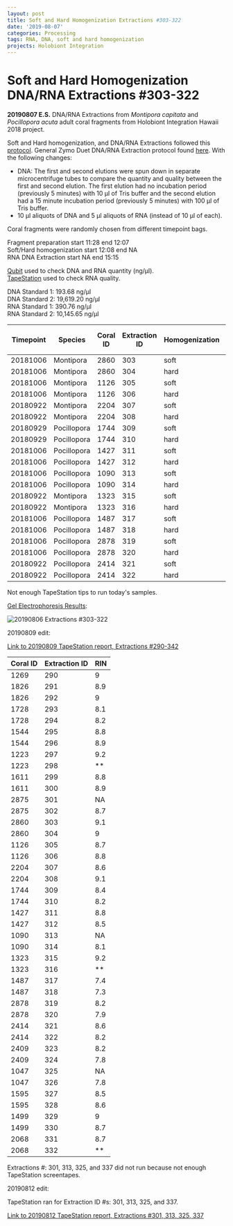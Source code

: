 ```yaml
---
layout: post
title: Soft and Hard Homogenization Extractions #303-322
date: '2019-08-07'
categories: Processing
tags: RNA, DNA, soft and hard homogenization
projects: Holobiont Integration
---
```


# Soft and Hard Homogenization DNA/RNA Extractions #303-322

**20190807 E.S.**
DNA/RNA Extractions from *Montipora capitata* and *Pocillopora acuta* adult coral fragments from Holobiont Integration Hawaii 2018 project.  

Soft and Hard homogenization, and DNA/RNA Extractions followed this [protocol](https://github.com/emmastrand/EmmaStrand_Notebook/blob/master/_posts/2019-06-05-Soft-and-Hard-Homogenization-Protocol.md). General Zymo Duet DNA/RNA Extraction protocol found [here](https://github.com/emmastrand/EmmaStrand_Notebook/blob/master/_posts/2019-05-31-Zymo-Duet-RNA-DNA-Extraction-Protocol.md). With the following changes:  
- DNA: The first and second elutions were spun down in separate microcentrifuge tubes to compare the quantity and quality between the first and second elution. The first elution had no incubation period (previously 5 minutes) with 10 μl of Tris buffer and the second elution had a 15 minute incubation period (previously 5 minutes) with 100 μl of Tris buffer.  
- 10 μl aliquots of DNA and 5 μl aliquots of RNA (instead of 10 μl of each).    

Coral fragments were randomly chosen from different timepoint bags.

Fragment preparation start 11:28 end 12:07   
Soft/Hard homogenization start 12:08 end NA  
RNA DNA Extraction start NA end 15:15

[Qubit](https://github.com/emmastrand/EmmaStrand_Notebook/blob/master/_posts/2019-05-31-Qubit-Protocol.md) used to check DNA and RNA quantity (ng/μl).  
[TapeStation](https://github.com/emmastrand/EmmaStrand_Notebook/blob/master/_posts/2019-05-31-TapeStation-Protocol.md) used to check RNA quality.

DNA Standard 1: 193.68 ng/μl  
DNA Standard 2: 19,619.20  ng/μl  
RNA Standard 1: 390.76  ng/μl  
RNA Standard 2: 10,145.65  ng/μl

| Timepoint | Species     | Coral ID | Extraction ID | Homogenization | DNA Reading 1 | DNA Reading 2 | Average DNA ng/μl | RNA Reading 1 | RNA Reading 2 | Average RNA ng/μl | RIN |
|-----------|-------------|----------|---------------|----------------|---------------|---------------|-------------------|---------------|---------------|-------------------|-----|
| 20181006  | Montipora   | 2860     | 303           | soft           | 43.8          | 43.2          | 43.5              | 45.2          | 45            | 45.1              | 9.1 |
| 20181006  | Montipora   | 2860     | 304           | hard           | 17.8          | 17.7          | 17.75             | 23.8          | 23.6          | 23.7              | 9   |
| 20181006  | Montipora   | 1126     | 305           | soft           | 19.1          | 19.1          | 19.1              | 30.8          | 30.6          | 30.7              | 8.7 |
| 20181006  | Montipora   | 1126     | 306           | hard           | 13.4          | 13.4          | 13.4              | 16.6          | 16.6          | 16.6              | 8.8 |
| 20180922  | Montipora   | 2204     | 307           | soft           | 21.4          | 21.4          | 21.4              | 41.4          | 41.4          | 41.4              | 8.6 |
| 20180922  | Montipora   | 2204     | 308           | hard           | 11.5          | 11.4          | 11.45             | 33.6          | 33.2          | 33.4              | 9.1 |
| 20180929  | Pocillopora | 1744     | 309           | soft           | 27.4          | 27.4          | 27.4              | 83.8          | 83.4          | 83.6              | 8.4 |
| 20180929  | Pocillopora | 1744     | 310           | hard           | 21.8          | 21.8          | 21.8              | 40.4          | 40.2          | 40.3              | 8.2 |
| 20181006  | Pocillopora | 1427     | 311           | soft           | 43            | 42.8          | 42.9              | 52.4          | 52.2          | 52.3              | 8.8 |
| 20181006  | Pocillopora | 1427     | 312           | hard           | 29.8          | 29.6          | 29.7              | 34.4          | 34.2          | 34.3              | 8.5 |
| 20181006  | Pocillopora | 1090     | 313           | soft           | 31.6          | 31.4          | 31.5              | 30.6          | 30.6          | 30.6              | 8.4  |
| 20181006  | Pocillopora | 1090     | 314           | hard           | 14            | 14            | 14                | 25.4          | 25.4          | 25.4              | 8.1 |
| 20180922  | Montipora   | 1323     | 315           | soft           | 19.5          | 19.5          | 19.5              | 23.4          | 23.4          | 23.4              | 9.2 |
| 20180922  | Montipora   | 1323     | 316           | hard           | 10.8          | 10.7          | 10.75             | 17            | 17            | 17                | **  |
| 20181006  | Pocillopora | 1487     | 317           | soft           | 37.4          | 37.2          | 37.3              | 69            | 68.6          | 68.8              | 7.4 |
| 20181006  | Pocillopora | 1487     | 318           | hard           | 36.2          | 36            | 36.1              | 34            | 33.8          | 33.9              | 7.3 |
| 20181006  | Pocillopora | 2878     | 319           | soft           | 48.2          | 48            | 48.1              | 59            | 58.8          | 58.9              | 8.2 |
| 20181006  | Pocillopora | 2878     | 320           | hard           | 48.8          | 48.6          | 48.7              | 50.4          | 50.2          | 50.3              | 7.9 |
| 20180922  | Pocillopora | 2414     | 321           | soft           | 63.8          | 63.6          | 63.7              | 112           | 112           | 112               | 8.6 |
| 20180922  | Pocillopora | 2414     | 322           | hard           | 48            | 48            | 48                | 59.4          | 59.2          | 59.3              | 8.2 |

Not enough TapeStation tips to run today's samples.

[Gel Electrophoresis Results](https://github.com/emmastrand/EmmaStrand_Notebook/blob/master/_posts/2019-07-16-Gel-Electrophoresis-Protocol.md):

![20190806 Extractions #303-322](https://github.com/emmastrand/EmmaStrand_Notebook/blob/master/images/20190807.JPG?raw=true)

20190809 edit:

[Link to 20190809 TapeStation report, Extractions #290-342](https://github.com/emmastrand/EmmaStrand_Notebook/blob/master/TapeStation/2019-08-09%20-%2013.04.26.pdf)

| Coral ID | Extraction ID | RIN |
|----------|---------------|-----|
| 1269     | 290           | 9   |
| 1826     | 291           | 8.9 |
| 1826     | 292           | 9   |
| 1728     | 293           | 8.1 |
| 1728     | 294           | 8.2 |
| 1544     | 295           | 8.8 |
| 1544     | 296           | 8.9 |
| 1223     | 297           | 9.2 |
| 1223     | 298           | **  |
| 1611     | 299           | 8.8 |
| 1611     | 300           | 8.9 |
| 2875     | 301           | NA  |
| 2875     | 302           | 8.7 |
| 2860     | 303           | 9.1 |
| 2860     | 304           | 9   |
| 1126     | 305           | 8.7 |
| 1126     | 306           | 8.8 |
| 2204     | 307           | 8.6 |
| 2204     | 308           | 9.1 |
| 1744     | 309           | 8.4 |
| 1744     | 310           | 8.2 |
| 1427     | 311           | 8.8 |
| 1427     | 312           | 8.5 |
| 1090     | 313           | NA  |
| 1090     | 314           | 8.1 |
| 1323     | 315           | 9.2 |
| 1323     | 316           | **  |
| 1487     | 317           | 7.4 |
| 1487     | 318           | 7.3 |
| 2878     | 319           | 8.2 |
| 2878     | 320           | 7.9 |
| 2414     | 321           | 8.6 |
| 2414     | 322           | 8.2 |
| 2409     | 323           | 8.2 |
| 2409     | 324           | 7.8 |
| 1047     | 325           | NA  |
| 1047     | 326           | 7.8 |
| 1595     | 327           | 8.5 |
| 1595     | 328           | 8.6 |
| 1499     | 329           | 9   |
| 1499     | 330           | 8.7 |
| 2068     | 331           | 8.7 |
| 2068     | 332           | **  |

Extractions #: 301, 313, 325, and 337 did not run because not enough TapeStation screentapes.

20190812 edit:  

TapeStation ran for Extraction ID #s: 301, 313, 325, and 337.

[Link to 20190812 TapeStation report, Extractions #301, 313, 325, 337](https://github.com/emmastrand/EmmaStrand_Notebook/blob/master/TapeStation/2019-08-12%20-%2016.16.31.pdf)
